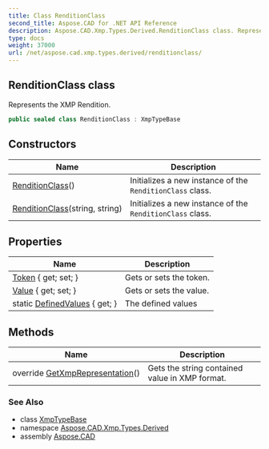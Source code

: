 ```yaml
---
title: Class RenditionClass
second_title: Aspose.CAD for .NET API Reference
description: Aspose.CAD.Xmp.Types.Derived.RenditionClass class. Represents the XMP Rendition
type: docs
weight: 37000
url: /net/aspose.cad.xmp.types.derived/renditionclass/
---
```

## RenditionClass class

Represents the XMP Rendition.

```csharp
public sealed class RenditionClass : XmpTypeBase
```

## Constructors

| Name | Description |
| --- | --- |
| [RenditionClass](renditionclass/#constructor)() | Initializes a new instance of the `RenditionClass` class. |
| [RenditionClass](renditionclass/#constructor_1)(string, string) | Initializes a new instance of the `RenditionClass` class. |

## Properties

| Name | Description |
| --- | --- |
| [Token](../../aspose.cad.xmp.types.derived/renditionclass/token/) { get; set; } | Gets or sets the token. |
| [Value](../../aspose.cad.xmp.types.derived/renditionclass/value/) { get; set; } | Gets or sets the value. |
| static [DefinedValues](../../aspose.cad.xmp.types.derived/renditionclass/definedvalues/) { get; } | The defined values |

## Methods

| Name | Description |
| --- | --- |
| override [GetXmpRepresentation](../../aspose.cad.xmp.types.derived/renditionclass/getxmprepresentation/)() | Gets the string contained value in XMP format. |

### See Also

* class [XmpTypeBase](../../aspose.cad.xmp.types/xmptypebase/)
* namespace [Aspose.CAD.Xmp.Types.Derived](../../aspose.cad.xmp.types.derived/)
* assembly [Aspose.CAD](../../)


